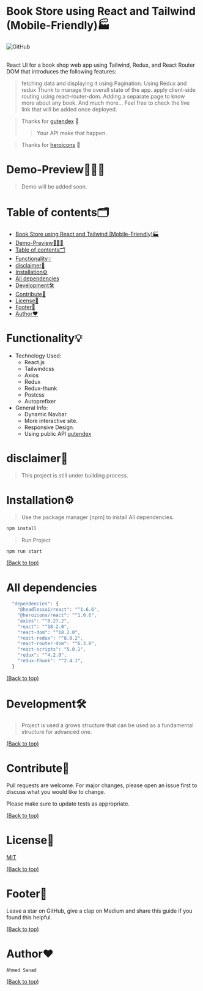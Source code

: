 # Book Store using React and Tailwind (Mobile-Friendly)🏭

![GitHub](https://img.shields.io/github/license/ahmedsanad88/Book-Store-using-React-and-Tailwind)
<br />
<br />

React UI for a book shop web app using Tailwind, Redux, and React Router DOM that introduces the following features:

> fetching data and displaying it using Pagination.
> Using Redux and redux Thunk to manage the overall state of the app.
> apply client-side routing using react-router-dom.
> Adding a separate page to know more about any book.
> And much more... Feel free to check the live link that will be added once deployed.

> Thanks for [gutendex](https://gutendex.com/) 💚
>
> > Your API make that happen.

> Thanks for [heroicons](https://heroicons.com/) 💙

# Demo-Preview👨🏽‍🏫

> Demo will be added soon.

# Table of contents🗂

- [Book Store using React and Tailwind (Mobile-Friendly)🏭](#book-store-using-react-and-tailwind-mobile-friendly)
- [Demo-Preview👨🏽‍🏫](#demo-preview)
- [Table of contents🗂](#table-of-contents)
- [Functionality💡](#functionality)
- [disclaimer🔴](#disclaimer)
- [Installation⚙️](#installation️)
- [All dependencies](#all-dependencies)
- [Development🛠](#development)
- [Contribute🤝](#contribute)
- [License🧾](#license)
- [Footer💐](#footer)
- [Author❤️](#author️)

# Functionality💡

- Technology Used:
  - React.js
  - Tailwindcss
  - Axios
  - Redux
  - Redux-thunk
  - Postcss
  - Autoprefixer
- General Info:
  - Dynamic Navbar.
  - More interactive site.
  - Responsive Design.
  - Using public API [gutendex](https://gutendex.com/)

# disclaimer🔴

> This project is still under building process.

# Installation⚙️

> Use the package manager [npm] to install All dependencies.

```bash
npm install
```

> Run Project

```bash
npm run start
```

[(Back to top)](#table-of-contents)

# All dependencies

```javascript
  "dependencies": {
    "@headlessui/react": "^1.6.6",
    "@heroicons/react": "^1.0.6",
    "axios": "^0.27.2",
    "react": "^18.2.0",
    "react-dom": "^18.2.0",
    "react-redux": "^8.0.2",
    "react-router-dom": "^6.3.0",
    "react-scripts": "5.0.1",
    "redux": "^4.2.0",
    "redux-thunk": "^2.4.1",
  }
```

[(Back to top)](#table-of-contents)

# Development🛠

> Project is used a grows structure that can be used as a fundamental structure for advanced one.

[(Back to top)](#table-of-contents)

# Contribute🤝

Pull requests are welcome. For major changes, please open an issue first to discuss what you would like to change.

Please make sure to update tests as appropriate.

[(Back to top)](#table-of-contents)

# License🧾

[MIT](https://choosealicense.com/licenses/mit/)

[(Back to top)](#table-of-contents)

# Footer💐

Leave a star on GitHub, give a clap on Medium and share this guide if you found this helpful.

[(Back to top)](#table-of-contents)

# Author❤️

`Ahmed Sanad`

[(Back to top)](#table-of-contents)
